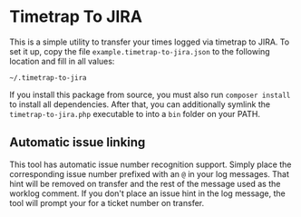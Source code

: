# Timetrap To JIRA

This is a simple utility to transfer your times logged via timetrap to JIRA. To
set it up, copy the file ```example.timetrap-to-jira.json``` to the following
location and fill in all values:

```~/.timetrap-to-jira```

If you install this package from source, you must also run
```composer install``` to install all dependencies. After that, you can
additionally symlink the ```timetrap-to-jira.php``` executable to into a
```bin``` folder on your PATH.

## Automatic issue linking
This tool has automatic issue number recognition support. Simply place the
corresponding issue number prefixed with an ```@``` in your log messages. That
hint will be removed on transfer and the rest of the message used as the worklog
comment. If you don't place an issue hint in the log message, the tool will
prompt your for a ticket number on transfer.